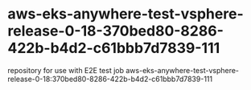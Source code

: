 # aws-eks-anywhere-test-vsphere-release-0-18-370bed80-8286-422b-b4d2-c61bbb7d7839-111
repository for use with E2E test job aws-eks-anywhere-test-vsphere-release-0-18:370bed80-8286-422b-b4d2-c61bbb7d7839-111
